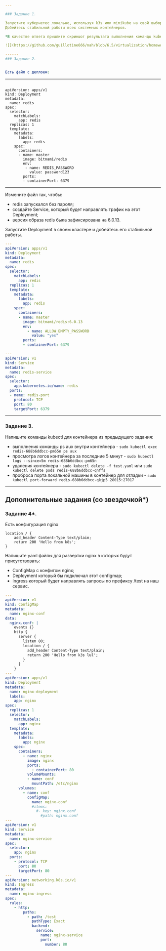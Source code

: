 ```yaml
---

### Задание 1.

Запустите кубернетес локально, используя k3s или minikube на свой выбор.
Добейтесь стабильной работы всех системных контейнеров.

*В качестве ответа пришлите скриншот результата выполнения команды kubectl get po -n kube-system*

![](https://github.com/guillotine666/nah/blob/6.5/virtualization/homeworks/tmp/6-5/6.5.1.png)

------
### Задание 2.


Есть файл с деплоем:

```
---
```

apiVersion: apps/v1
kind: Deployment
metadata:
  name: redis
spec:
  selector:
    matchLabels:
      app: redis
  replicas: 1
  template:
    metadata:
      labels:
        app: redis
    spec:
      containers:
      - name: master
        image: bitnami/redis
        env:
         - name: REDIS_PASSWORD
           value: password123
        ports:
        - containerPort: 6379
```

------

Измените файл так, чтобы:

- redis запускался без пароля;
- создайте Service, который будет направлять трафик на этот Deployment;
- версия образа redis была зафиксирована на 6.0.13.

Запустите Deployment в своем кластере и добейтесь его стабильной работы.


```yml
---
apiVersion: apps/v1
kind: Deployment
metadata:
  name: redis
spec:
  selector:
    matchLabels:
      app: redis
  replicas: 1
  template:
    metadata:
      labels:
        app: redis
    spec:
      containers:
      - name: master
        image: bitnami/redis:6.0.13
        env:
          - name: ALLOW_EMPTY_PASSWORD
            value: "yes"
        ports:
        - containerPort: 6379

---
apiVersion: v1
kind: Service
metadata:
  name: redis-service
spec:
  selector:
    app.kubernetes.io/name: redis
  ports:
  - name: redis-port
    protocol: TCP
    port: 80
    targetPort: 6379
```

------
### Задание 3.
Напишите команды kubectl для контейнера из предыдущего задания:
- выполнения команды ps aux внутри контейнера - `sudo kubectl exec redis-688b6ddbcc-pm65n ps aux`
- просмотра логов контейнера за последние 5 минут - `sudo kubectl logs --since=5m redis-688b6ddbcc-pm65n`
- удаления контейнера - `sudo kubectl delete -f test.yaml` или `sudo kubectl delete pods redis-688b6ddbcc-qnffs`
- проброса порта локальной машины в контейнер для отладки - `sudo kubectl port-forward redis-688b6ddbcc-qkjp5 28015:27017`

------
## Дополнительные задания (со звездочкой*)

### Задание 4*.
Есть конфигурация nginx
```
location / {
    add_header Content-Type text/plain;
    return 200 'Hello from k8s';
}
```
Напишите yaml файлы для развертки nginx в которых будут присутствовать:
- ConfigMap с конфигом nginx;
- Deployment который бы подключал этот configmap;
- Ingress который будет направлять запросы по префиксу /test на наш сервис.

```yml
---
apiVersion: v1
kind: ConfigMap
metadata:
  name: nginx-conf
data:
  nginx.conf: |
    events {}
    http {
      server {
        listen 80;
        location / {
          add_header Content-Type text/plain;
          return 200 'Hello from k3s lul';
        }
      }
    }
---
apiVersion: apps/v1
kind: Deployment
metadata:
  name: nginx-deployment
  labels:
    app: nginx
spec:
  replicas: 1
  selector:
    matchLabels:
      app: nginx
  template:
    metadata:
      labels:
        app: nginx
    spec:
      containers:
        - name: nginx
          image: nginx
          ports:
            - containerPort: 80
          volumeMounts:
          - name: conf
            mountPath: /etc/nginx
      volumes:
        - name: conf
          configMap:
            name: nginx-conf
            #items:
              #- key: nginx.conf
                #path: nginx.conf
---
apiVersion: v1
kind: Service
metadata:
  name: nginx-service
spec:
  selector:
    app: nginx
  ports:
    - protocol: TCP
      port: 80
      targetPort: 80
---
apiVersion: networking.k8s.io/v1
kind: Ingress
metadata:
  name: nginx-ingress
spec:
  rules:
    - http:
        paths:
          - path: /test
            pathType: Exact
            backend:
              service:
                name: nginx-service
                port:
                  number: 80
```
